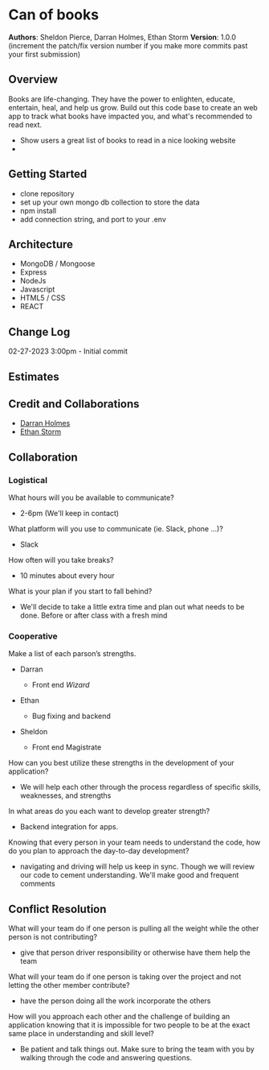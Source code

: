 # Can of books

**Authors**: Sheldon Pierce, Darran Holmes, Ethan Storm
**Version**: 1.0.0 (increment the patch/fix version number if you make more commits past your first submission)

## Overview

Books are life-changing. They have the power to enlighten, educate, entertain, heal, and help us grow. Build out this code base to create an web app to track what books have impacted you, and what's recommended to read next.

- Show users a great list of books to read in a nice looking website
-

## Getting Started

- clone repository
- set up your own mongo db collection to store the data
- npm install
- add connection string, and port to your .env

## Architecture

<!-- Provide a detailed description of the application design. What technologies (languages, libraries, etc) you're using, and any other relevant design information. -->

- MongoDB / Mongoose
- Express
- NodeJs
- Javascript
- HTML5 / CSS
- REACT

## Change Log

02-27-2023 3:00pm - Initial commit

## Estimates

<!-- See below -->

## Credit and Collaborations

- [Darran Holmes](https://github.com/darranholmes74)
- [Ethan Storm](https://github.com/ShadowDraco)

## Collaboration

### Logistical

What hours will you be available to communicate?

- 2-6pm (We'll keep in contact)

What platform will you use to communicate (ie. Slack, phone …)?

- Slack

How often will you take breaks?

- 10 minutes about every hour

What is your plan if you start to fall behind?

- We'll decide to take a little extra time and plan out what needs to be done. Before or after class with a fresh mind

### Cooperative

Make a list of each parson’s strengths.

- Darran

  - Front end _Wizard_

- Ethan

  - Bug fixing and backend

- Sheldon

  - Front end Magistrate

How can you best utilize these strengths in the development of your application?

- We will help each other through the process regardless of specific skills, weaknesses, and strengths

In what areas do you each want to develop greater strength?

- Backend integration for apps.

Knowing that every person in your team needs to understand the code, how do you plan to approach the day-to-day development?

- navigating and driving will help us keep in sync. Though we will review our code to cement understanding. We'll make good and frequent comments

## Conflict Resolution

What will your team do if one person is pulling all the weight while the other person is not contributing?

- give that person driver responsibility or otherwise have them help the team

What will your team do if one person is taking over the project and not letting the other member contribute?

- have the person doing all the work incorporate the others

How will you approach each other and the challenge of building an application knowing that it is impossible for two people to be at the exact same place in understanding and skill level?

- Be patient and talk things out. Make sure to bring the team with you by walking through the code and answering questions.
